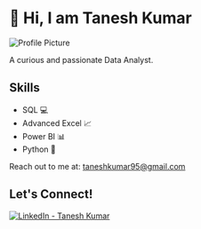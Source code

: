 # 👋 Hi, I am Tanesh Kumar

![Profile Picture](https://github.com/user-attachments/assets/651c5e1f-cc7c-4292-8dfb-451241288d92)

A curious and passionate Data Analyst.

## Skills

- SQL 💻
- Advanced Excel 📈
- Power BI 📊
- Python 🐍

Reach out to me at: [taneshkumar95@gmail.com](mailto:taneshkumar95@gmail.com)
## Let's Connect!

[![LinkedIn - Tanesh Kumar](https://img.shields.io/badge/LinkedIn-Tanesha%20Kumar-blue)]([https://www.linkedin.com/in/tanesh-kumar-147a87237)






